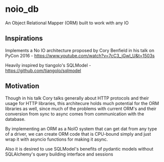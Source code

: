 # noio_db

An Object Relational Mapper (ORM) built to work with any IO

## Inspirations
Implements a No IO architecture proposed by Cory Benfield in his talk on PyCon 2016 - https://www.youtube.com/watch?v=7cC3_jGwl_U&t=1503s

Heavily inspired by tiangolo's SQLModel - https://github.com/tiangolo/sqlmodel

## Motivation
Though in his talk Cory talks generally about HTTP protocols and their usage for HTTP libraries, this architecure holds much potential for the ORM libraries as well, since much of the problems with current ORM's and their conversion from sync to async comes from communication with the database.

By implementing an ORM as a NoIO system that can get dat from any type of a driver, we can create ORM code that is CPU-bound simply and just wrap it with asyncio functions for making it async.

Also it is desired to use SQLModel's benefits of pydantic models without SQLAlchemy's query building interface and sessions